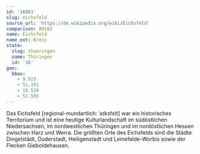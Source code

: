 ```yaml
---
id: '16061'
slug: eichsfeld
source_url: 'https://de.wikipedia.org/wiki/Eichsfeld'
comparison: 09162
name: Eichsfeld
name_ext: Kreis
state:
  slug: thueringen
  name: Thüringen
  id: '16'
geo:
  bbox:
    - 9.923
    - 51.191
    - 10.539
    - 51.593
---
```


Das Eichsfeld [regional-mundartlich: ˈaɪksfɛlt] war ein historisches Territorium und ist eine heutige Kulturlandschaft im südöstlichen Niedersachsen, im nordwestlichen Thüringen und im nordöstlichen Hessen zwischen Harz und Werra. Die größten Orte des Eichsfelds sind die Städte Dingelstädt, Duderstadt, Heiligenstadt und Leinefelde-Worbis sowie der Flecken Gieboldehausen.
